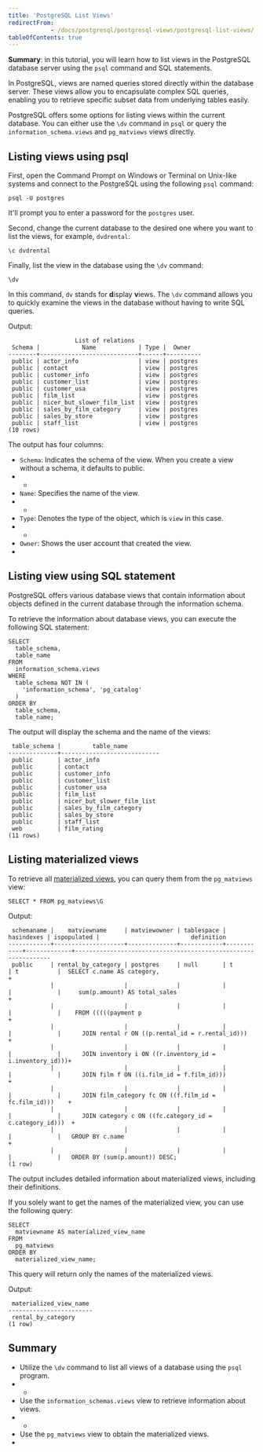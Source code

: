 ```yaml
---
title: 'PostgreSQL List Views'
redirectFrom: 
            - /docs/postgresql/postgresql-views/postgresql-list-views/
tableOfContents: true
---
```


**Summary**: in this tutorial, you will learn how to list views in the PostgreSQL database server using the `psql` command and SQL statements.



In PostgreSQL, views are named queries stored directly within the database server. These views allow you to encapsulate complex SQL queries, enabling you to retrieve specific subset data from underlying tables easily.



PostgreSQL offers some options for listing views within the current database. You can either use the `\dv` command in `psql` or query the `information_schema.views` and `pg_matviews` views directly.



## Listing views using psql



First, open the Command Prompt on Windows or Terminal on Unix-like systems and connect to the PostgreSQL using the following `psql` command:



```
psql -U postgres
```



It'll prompt you to enter a password for the `postgres` user.



Second, change the current database to the desired one where you want to list the views, for example, `dvdrental`:



```
\c dvdrental
```



Finally, list the view in the database using the `\dv` command:



```
\dv
```



In this command, `dv` stands for **d**isplay **v**iews. The `\dv` command allows you to quickly examine the views in the database without having to write SQL queries.



Output:



```
                   List of relations
 Schema |            Name            | Type |  Owner
--------+----------------------------+------+----------
 public | actor_info                 | view | postgres
 public | contact                    | view | postgres
 public | customer_info              | view | postgres
 public | customer_list              | view | postgres
 public | customer_usa               | view | postgres
 public | film_list                  | view | postgres
 public | nicer_but_slower_film_list | view | postgres
 public | sales_by_film_category     | view | postgres
 public | sales_by_store             | view | postgres
 public | staff_list                 | view | postgres
(10 rows)
```



The output has four columns:



- `Schema`: Indicates the schema of the view. When you create a view without a schema, it defaults to public.
- -
- `Name`: Specifies the name of the view.
- -
- `Type`: Denotes the type of the object, which is `view` in this case.
- -
- `Owner`: Shows the user account that created the view.
- 


## Listing view using SQL statement



PostgreSQL offers various database views that contain information about objects defined in the current database through the information schema.



To retrieve the information about database views, you can execute the following SQL statement:



```
SELECT
  table_schema,
  table_name
FROM
  information_schema.views
WHERE
  table_schema NOT IN (
    'information_schema', 'pg_catalog'
  )
ORDER BY
  table_schema,
  table_name;
```



The output will display the schema and the name of the views:



```
 table_schema |         table_name
--------------+----------------------------
 public       | actor_info
 public       | contact
 public       | customer_info
 public       | customer_list
 public       | customer_usa
 public       | film_list
 public       | nicer_but_slower_film_list
 public       | sales_by_film_category
 public       | sales_by_store
 public       | staff_list
 web          | film_rating
(11 rows)
```



## Listing materialized views



To retrieve all [materialized views](https://www.postgresqltutorial.com/postgresql-views/postgresql-materialized-views/), you can query them from the `pg_matviews` view:



```
SELECT * FROM pg_matviews\G
```



Output:



```
 schemaname |    matviewname     | matviewowner | tablespace | hasindexes | ispopulated |                          definition
------------+--------------------+--------------+------------+------------+-------------+---------------------------------------------------------------
 public     | rental_by_category | postgres     | null       | t          | t           |  SELECT c.name AS category,                                  +
            |                    |              |            |            |             |     sum(p.amount) AS total_sales                             +
            |                    |              |            |            |             |    FROM (((((payment p                                       +
            |                    |              |            |            |             |      JOIN rental r ON ((p.rental_id = r.rental_id)))         +
            |                    |              |            |            |             |      JOIN inventory i ON ((r.inventory_id = i.inventory_id)))+
            |                    |              |            |            |             |      JOIN film f ON ((i.film_id = f.film_id)))               +
            |                    |              |            |            |             |      JOIN film_category fc ON ((f.film_id = fc.film_id)))    +
            |                    |              |            |            |             |      JOIN category c ON ((fc.category_id = c.category_id)))  +
            |                    |              |            |            |             |   GROUP BY c.name                                            +
            |                    |              |            |            |             |   ORDER BY (sum(p.amount)) DESC;
(1 row)
```



The output includes detailed information about materialized views, including their definitions.



If you solely want to get the names of the materialized view, you can use the following query:



```
SELECT
  matviewname AS materialized_view_name
FROM
  pg_matviews
ORDER BY
  materialized_view_name;
```



This query will return only the names of the materialized views.



Output:



```
 materialized_view_name
------------------------
 rental_by_category
(1 row)
```



## Summary



- Utilize the `\dv` command to list all views of a database using the `psql` program.
- -
- Use the `information_schemas.views` view to retrieve information about views.
- -
- Use the `pg_matviews` view to obtain the materialized views.
- 
